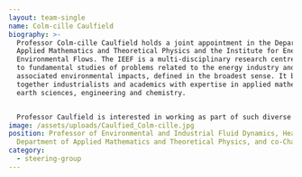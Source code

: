 ```yaml
---
layout: team-single
name: Colm-cille Caulfield
biography: >-
  Professor Colm-cille Caulfield holds a joint appointment in the Department of
  Applied Mathematics and Theoretical Physics and the Institute for Energy and
  Environmental Flows. The IEEF is a multi-disciplinary research centre devoted
  to fundamental studies of problems related to the energy industry and
  associated environmental impacts, defined in the broadest sense. It brings
  together industrialists and academics with expertise in applied mathematics,
  earth sciences, engineering and chemistry.


  Professor Caulfield is interested in working as part of such diverse teams to study various fluid flows in the environment, particularly in cases where density differences play a dynamical role. Of course, density differences, (due to temperature or composition variation) are ubiquitous in the environment. Understanding the fundamental properties of the associated fluid dynamics is key to ensuring sustainable human activity. To name just three important examples, understanding how density differences affect fluid flows can allow strategies to be developed to model the climate system, to deal with the dispersion of pollutants, or to minimise energy consumption within buildings.
image: /assets/uploads/Caulfied_Colm-cille.jpg
position: Professor of Environmental and Industrial Fluid Dynamics, Head of the
  Department of Applied Mathematics and Theoretical Physics, and co-Chair, C2D3
category:
  - steering-group
---
```

